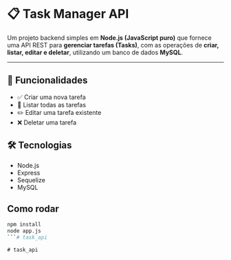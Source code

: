 # 📋 Task Manager API

Um projeto backend simples em **Node.js (JavaScript puro)** que fornece uma API REST para **gerenciar tarefas (Tasks)**, com as operações de **criar, listar, editar e deletar**, utilizando um banco de dados **MySQL**.

---

## 🚀 Funcionalidades

- ✅ Criar uma nova tarefa
- 📄 Listar todas as tarefas
- ✏️ Editar uma tarefa existente
- ❌ Deletar uma tarefa

## 🛠️ Tecnologias

- Node.js
- Express
- Sequelize
- MySQL

## Como rodar

```bash
npm install
node app.js
```#   t a s k _ a p i  
 #   t a s k _ a p i  
 